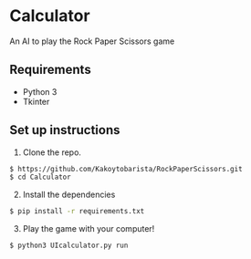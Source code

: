 # Calculator


An AI to play the Rock Paper Scissors game

## Requirements
- Python 3
- Tkinter


## Set up instructions
1. Clone the repo.
```sh
$ https://github.com/Kakoytobarista/RockPaperScissors.git
$ cd Calculator
```

2. Install the dependencies
```sh
$ pip install -r requirements.txt
````

3. Play the game with your computer!
```sh
$ python3 UIcalculator.py run
